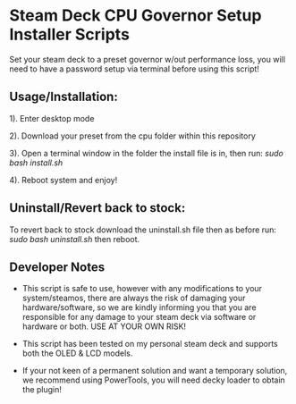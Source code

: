 # Steam Deck CPU Governor Setup Installer Scripts
Set your steam deck to a preset governor w/out performance loss, you will need to have a password setup via terminal before using this script!

## Usage/Installation:

1). Enter desktop mode

2). Download your preset from the cpu folder within this repository

3). Open a terminal window in the folder the install file is in, then run: *sudo bash install.sh*

4). Reboot system and enjoy!

## Uninstall/Revert back to stock:
To revert back to stock download the uninstall.sh file then as before run: *sudo bash uninstall.sh* then reboot.

## Developer Notes
- This script is safe to use, however with any modifications to your system/steamos, there are always the risk of damaging your hardware/software, so we are kindly informing you that you are responsible for any damage to your steam deck via software or hardware or both. USE AT YOUR OWN RISK!

- This script has been tested on my personal steam deck and supports both the OLED & LCD models.

- If your not keen of a permanent solution and want a temporary solution, we recommend using PowerTools, you will need decky loader to obtain the plugin!
